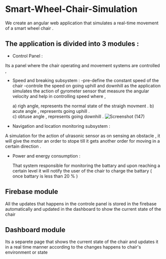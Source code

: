 # Smart-Wheel-Chair-Simulation

We create an angular web application that simulates a real-time movement of a smart wheel chair .


## The application is divided into 3 modules : 
- Control Panel :

Its a panel where the chair operating and movement systems are controlled ,

-  Speed and breaking subsystem :
      -pre-define the constant speed of the chair
      -controle the speed on going uphill and downhill as the application simulates the action of gyrometer sensor that measure the angular velocity and help in controlling speed where ,

     a) righ angle, represents the normal state  of the straigh movment . 
     b) acute angle , represents going uphill  .  
     c) obtuse angle , represents going downhill  . 
       ![Screenshot (147)](https://user-images.githubusercontent.com/71048834/205659984-f8028285-a42c-4e46-974c-506146c53973.png) 

-  Navigation and location monitoring subsystem : 
  
  A simulation for the action of ulrasonic sensor as on sensing an obstacle , it will give the motor an order       to stope till it gets another order for moving in a certain direction . 


- Power and energy consumption : 

   That system responsible for monitoring the battary and upon reaching a certain level it will notify the user     of the chair to charge the battary ( once battary is less than 20 % )   
## Firebase module  

   All the updates that happens in the controle panel is stored in the firebase automatically and updated in the    dashboard to show the current state of the chair  
## Dashboard module 
 Its a separete page that shows the current state of the chair and updates it in a real time manner according to the changes happens to chair's environment or state   

